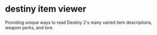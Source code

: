 # destiny item viewer
Providing unique ways to read Destiny 2's many varied item descriptions, weapon perks, and lore.
